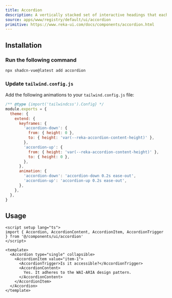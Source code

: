 ```yaml
---
title: Accordion
description: A vertically stacked set of interactive headings that each reveal a section of content.
source: apps/www/registry/default/ui/accordion
primitive: https://www.reka-ui.com/docs/components/accordion.html
---
```


<ComponentPreview name="AccordionDemo" class="sm:max-w-[70%]" />

## Installation

<Steps>

### Run the following command

```bash
npx shadcn-vue@latest add accordion
```

### Update `tailwind.config.js`

Add the following animations to your `tailwind.config.js` file:

```js title="tailwind.config.js" {5-18}
/** @type {import('tailwindcss').Config} */
module.exports = {
  theme: {
    extend: {
      keyframes: {
        'accordion-down': {
          from: { height: 0 },
          to: { height: 'var(--reka-accordion-content-height)' },
        },
        'accordion-up': {
          from: { height: 'var(--reka-accordion-content-height)' },
          to: { height: 0 },
        },
      },
      animation: {
        'accordion-down': 'accordion-down 0.2s ease-out',
        'accordion-up': 'accordion-up 0.2s ease-out',
      },
    },
  },
}
```

</Steps>

## Usage

```vue
<script setup lang="ts">
import { Accordion, AccordionContent, AccordionItem, AccordionTrigger } from '@/components/ui/accordion'
</script>

<template>
  <Accordion type="single" collapsible>
    <AccordionItem value="item-1">
      <AccordionTrigger>Is it accessible?</AccordionTrigger>
      <AccordionContent>
        Yes. It adheres to the WAI-ARIA design pattern.
      </AccordionContent>
    </AccordionItem>
  </Accordion>
</template>
```
